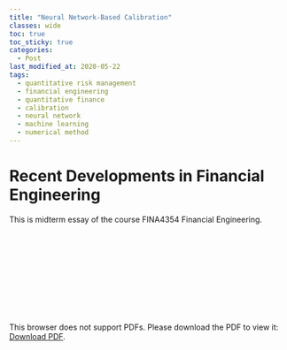 ```yaml
---
title: "Neural Network-Based Calibration"
classes: wide
toc: true
toc_sticky: true
categories: 
  - Post
last_modified_at: 2020-05-22
tags:
  - quantitative risk management
  - financial engineering
  - quantitative finance
  - calibration
  - neural network
  - machine learning
  - numerical method
---
```

# Recent Developments in Financial Engineering

This is midterm essay of the course FINA4354 Financial Engineering.

<object data="https://haydenz.github.io/assets/media/financial-engineering/neural-network-based-calibration-of-stochastic-volatility-models.pdf" type="application/pdf" width="1000px" height="1200px">
    <embed src="https://haydenz.github.io/assets/media/financial-engineering/neural-network-based-calibration-of-stochastic-volatility-models.pdf">
        <p>This browser does not support PDFs. Please download the PDF to view it: <a href="https://haydenz.github.io/assets/media/neural-network-based-calibration-of-stochastic-volatility-models.pdf">Download PDF</a>.</p>
    </embed>
</object>